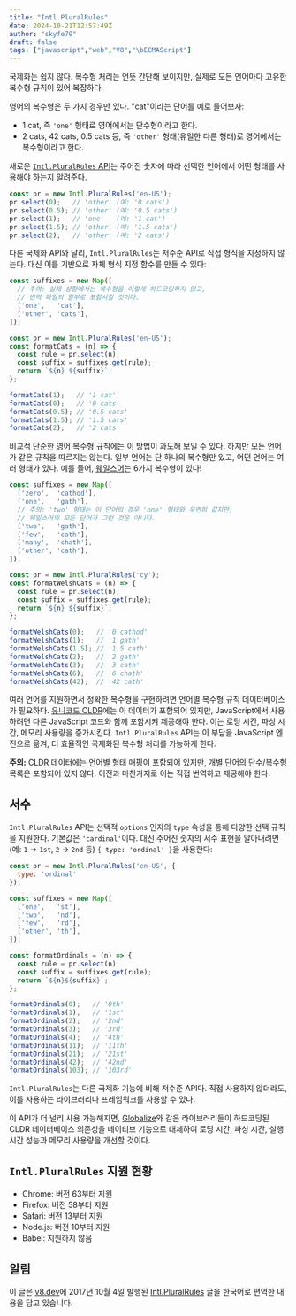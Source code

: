 ```yaml
---
title: "Intl.PluralRules"
date: 2024-10-21T12:57:49Z
author: "skyfe79"
draft: false
tags: ["javascript","web","V8","\bECMAScript"]
---
```


국제화는 쉽지 않다. 복수형 처리는 언뜻 간단해 보이지만, 실제로 모든 언어마다 고유한 복수형 규칙이 있어 복잡하다.

영어의 복수형은 두 가지 경우만 있다. "cat"이라는 단어를 예로 들어보자:

- 1 cat, 즉 `'one'` 형태로 영어에서는 단수형이라고 한다.
- 2 cats, 42 cats, 0.5 cats 등, 즉 `'other'` 형태(유일한 다른 형태)로 영어에서는 복수형이라고 한다.

새로운 [`Intl.PluralRules` API](https://github.com/tc39/proposal-intl-plural-rules)는 주어진 숫자에 따라 선택한 언어에서 어떤 형태를 사용해야 하는지 알려준다.

```javascript
const pr = new Intl.PluralRules('en-US');
pr.select(0);   // 'other' (예: '0 cats')
pr.select(0.5); // 'other' (예: '0.5 cats')
pr.select(1);   // 'one'   (예: '1 cat')
pr.select(1.5); // 'other' (예: '1.5 cats')
pr.select(2);   // 'other' (예: '2 cats')
```

다른 국제화 API와 달리, `Intl.PluralRules`는 저수준 API로 직접 형식을 지정하지 않는다. 대신 이를 기반으로 자체 형식 지정 함수를 만들 수 있다:

```javascript
const suffixes = new Map([
  // 주의: 실제 상황에서는 복수형을 이렇게 하드코딩하지 않고,
  // 번역 파일의 일부로 포함시킬 것이다.
  ['one',   'cat'],
  ['other', 'cats'],
]);

const pr = new Intl.PluralRules('en-US');
const formatCats = (n) => {
  const rule = pr.select(n);
  const suffix = suffixes.get(rule);
  return `${n} ${suffix}`;
};

formatCats(1);   // '1 cat'
formatCats(0);   // '0 cats'
formatCats(0.5); // '0.5 cats'
formatCats(1.5); // '1.5 cats'
formatCats(2);   // '2 cats'
```

비교적 단순한 영어 복수형 규칙에는 이 방법이 과도해 보일 수 있다. 하지만 모든 언어가 같은 규칙을 따르지는 않는다. 일부 언어는 단 하나의 복수형만 있고, 어떤 언어는 여러 형태가 있다. 예를 들어, [웨일스어](http://unicode.org/cldr/charts/latest/supplemental/language_plural_rules.html#rules)는 6가지 복수형이 있다!

```javascript
const suffixes = new Map([
  ['zero',  'cathod'],
  ['one',   'gath'],
  // 주의: 'two' 형태는 이 단어의 경우 'one' 형태와 우연히 같지만,
  // 웨일스어의 모든 단어가 그런 것은 아니다.
  ['two',   'gath'],
  ['few',   'cath'],
  ['many',  'chath'],
  ['other', 'cath'],
]);

const pr = new Intl.PluralRules('cy');
const formatWelshCats = (n) => {
  const rule = pr.select(n);
  const suffix = suffixes.get(rule);
  return `${n} ${suffix}`;
};

formatWelshCats(0);   // '0 cathod'
formatWelshCats(1);   // '1 gath'
formatWelshCats(1.5); // '1.5 cath'
formatWelshCats(2);   // '2 gath'
formatWelshCats(3);   // '3 cath'
formatWelshCats(6);   // '6 chath'
formatWelshCats(42);  // '42 cath'
```

여러 언어를 지원하면서 정확한 복수형을 구현하려면 언어별 복수형 규칙 데이터베이스가 필요하다. [유니코드 CLDR](http://cldr.unicode.org/)에는 이 데이터가 포함되어 있지만, JavaScript에서 사용하려면 다른 JavaScript 코드와 함께 포함시켜 제공해야 한다. 이는 로딩 시간, 파싱 시간, 메모리 사용량을 증가시킨다. `Intl.PluralRules` API는 이 부담을 JavaScript 엔진으로 옮겨, 더 효율적인 국제화된 복수형 처리를 가능하게 한다.

**주의:** CLDR 데이터에는 언어별 형태 매핑이 포함되어 있지만, 개별 단어의 단수/복수형 목록은 포함되어 있지 않다. 이전과 마찬가지로 이는 직접 번역하고 제공해야 한다.

## 서수

`Intl.PluralRules` API는 선택적 `options` 인자의 `type` 속성을 통해 다양한 선택 규칙을 지원한다. 기본값은 `'cardinal'`이다. 대신 주어진 숫자의 서수 표현을 알아내려면 (예: `1` → `1st`, `2` → `2nd` 등) `{ type: 'ordinal' }`을 사용한다:

```javascript
const pr = new Intl.PluralRules('en-US', {
  type: 'ordinal'
});

const suffixes = new Map([
  ['one',   'st'],
  ['two',   'nd'],
  ['few',   'rd'],
  ['other', 'th'],
]);

const formatOrdinals = (n) => {
  const rule = pr.select(n);
  const suffix = suffixes.get(rule);
  return `${n}${suffix}`;
};

formatOrdinals(0);   // '0th'
formatOrdinals(1);   // '1st'
formatOrdinals(2);   // '2nd'
formatOrdinals(3);   // '3rd'
formatOrdinals(4);   // '4th'
formatOrdinals(11);  // '11th'
formatOrdinals(21);  // '21st'
formatOrdinals(42);  // '42nd'
formatOrdinals(103); // '103rd'
```

`Intl.PluralRules`는 다른 국제화 기능에 비해 저수준 API다. 직접 사용하지 않더라도, 이를 사용하는 라이브러리나 프레임워크를 사용할 수 있다.

이 API가 더 널리 사용 가능해지면, [Globalize](https://github.com/globalizejs/globalize#plural-module)와 같은 라이브러리들이 하드코딩된 CLDR 데이터베이스 의존성을 네이티브 기능으로 대체하여 로딩 시간, 파싱 시간, 실행 시간 성능과 메모리 사용량을 개선할 것이다.

## `Intl.PluralRules` 지원 현황

- Chrome: 버전 63부터 지원
- Firefox: 버전 58부터 지원
- Safari: 버전 13부터 지원
- Node.js: 버전 10부터 지원
- Babel: 지원하지 않음

## 알림

이 글은 [v8.dev](https://v8.dev/)에 2017년 10월 4일 발행된 [Intl.PluralRules](https://v8.dev/features/intl-pluralrules) 글을 한국어로 편역한 내용을 담고 있습니다.

